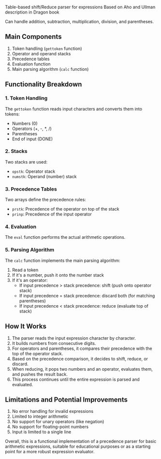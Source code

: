 Table-based shift/Reduce parser for expressions
Based on Aho and Ullman description in Dragon book

Can handle addition, subtraction, multiplication, division, and parentheses. 

## Main Components

1. Token handling (`gettoken` function)
2. Operator and operand stacks
3. Precedence tables
4. Evaluation function
5. Main parsing algorithm (`calc` function)

## Functionality Breakdown

### 1. Token Handling

The `gettoken` function reads input characters and converts them into tokens:
- Numbers (0)
- Operators (+, -, *, /)
- Parentheses
- End of input (DONE)

### 2. Stacks

Two stacks are used:
- `opstk`: Operator stack
- `numstk`: Operand (number) stack

### 3. Precedence Tables

Two arrays define the precedence rules:
- `prstk`: Precedence of the operator on top of the stack
- `prinp`: Precedence of the input operator

### 4. Evaluation

The `eval` function performs the actual arithmetic operations.

### 5. Parsing Algorithm

The `calc` function implements the main parsing algorithm:
1. Read a token
2. If it's a number, push it onto the number stack
3. If it's an operator:
   - If input precedence > stack precedence: shift (push onto operator stack)
   - If input precedence = stack precedence: discard both (for matching parentheses)
   - If input precedence < stack precedence: reduce (evaluate top of stack)

## How It Works

1. The parser reads the input expression character by character.
2. It builds numbers from consecutive digits.
3. For operators and parentheses, it compares their precedence with the top of the operator stack.
4. Based on the precedence comparison, it decides to shift, reduce, or discard.
5. When reducing, it pops two numbers and an operator, evaluates them, and pushes the result back.
6. This process continues until the entire expression is parsed and evaluated.

## Limitations and Potential Improvements

1. No error handling for invalid expressions
2. Limited to integer arithmetic
3. No support for unary operators (like negation)
4. No support for floating-point numbers
5. Input is limited to a single line

Overall, this is a functional implementation of a precedence parser for basic arithmetic expressions, suitable for educational purposes or as a starting point for a more robust expression evaluator.